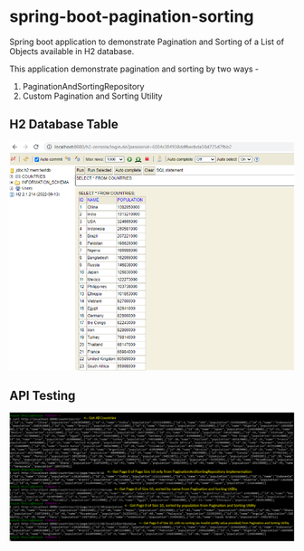 # spring-boot-pagination-sorting
Spring boot application to demonstrate Pagination and Sorting of a List of Objects available in H2 database.

This application demonstrate pagination and sorting by two ways -
1. PaginationAndSortingRepository
2. Custom Pagination and Sorting Utility

## H2 Database Table
![H2 Database](screenshots/h2_database_screenshot.png?raw=true "H2 Database Table Data")

## API Testing
![API Testing](screenshots/api_testing_screenshots.png?raw=true "API Testing to Demo Pagination and Sorting")
